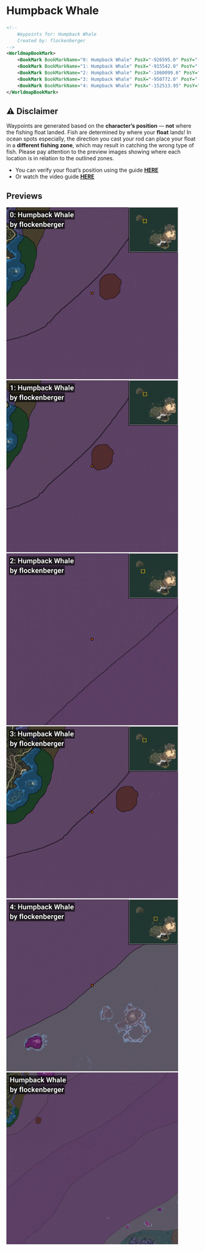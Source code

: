 # Humpback Whale
```xml
<!--
    Waypoints for: Humpback Whale
    Created by: flockenberger
-->
<WorldmapBookMark>
    <BookMark BookMarkName="0: Humpback Whale" PosX="-926595.0" PosY="-7865.0" PosZ="1066641.0" />
    <BookMark BookMarkName="1: Humpback Whale" PosX="-915542.0" PosY="-7899.0" PosZ="1062889.0" />
    <BookMark BookMarkName="2: Humpback Whale" PosX="-1060099.6" PosY="-7977.2324" PosZ="774006.9" />
    <BookMark BookMarkName="3: Humpback Whale" PosX="-950772.0" PosY="-8106.0" PosZ="1057093.0" />
    <BookMark BookMarkName="4: Humpback Whale" PosX="-152513.95" PosY="-7912.7847" PosZ="670378.25" />
</WorldmapBookMark>
```

## ⚠️ Disclaimer
Waypoints are generated based on the __**character’s position**__ — __not__ where the fishing float landed.
Fish are determined by where your **float** lands!
In ocean spots especially, the direction you cast your rod can place your float in a **different fishing zone**, which may result in catching the wrong type of fish.
Please pay attention to the preview images showing where each location is in relation to the outlined zones.

- You can verify your float’s position using the guide [**HERE**](https://flockenberger.github.io/bdo-fish-position/)
- Or watch the video guide [**HERE**](https://youtu.be/t-VXcRoNojk)

## Previews
<img src="./Humpback Whale_0_Preview.webp" width="450"/> <img src="./Humpback Whale_1_Preview.webp" width="450"/> <img src="./Humpback Whale_2_Preview.webp" width="450"/> <img src="./Humpback Whale_3_Preview.webp" width="450"/> <img src="./Humpback Whale_4_Preview.webp" width="450"/> <img src="./Humpback Whale_Preview.webp" width="450"/> 